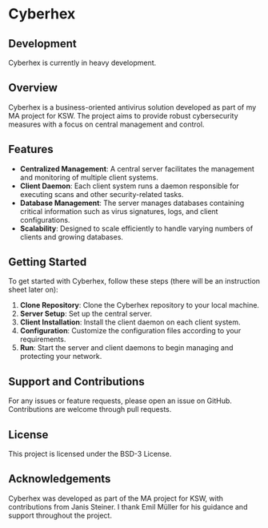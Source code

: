 # Cyberhex

## Development
Cyberhex is currently in heavy development.

## Overview
Cyberhex is a business-oriented antivirus solution developed as part of my MA project for KSW. The project aims to provide robust cybersecurity measures with a focus on central management and control.

## Features
- **Centralized Management**: A central server facilitates the management and monitoring of multiple client systems.
- **Client Daemon**: Each client system runs a daemon responsible for executing scans and other security-related tasks.
- **Database Management**: The server manages databases containing critical information such as virus signatures, logs, and client configurations.
- **Scalability**: Designed to scale efficiently to handle varying numbers of clients and growing databases.
  
## Getting Started
To get started with Cyberhex, follow these steps (there will be an instruction sheet later on):
1. **Clone Repository**: Clone the Cyberhex repository to your local machine.
2. **Server Setup**: Set up the central server.
3. **Client Installation**: Install the client daemon on each client system.
4. **Configuration**: Customize the configuration files according to your requirements.
5. **Run**: Start the server and client daemons to begin managing and protecting your network.

## Support and Contributions
For any issues or feature requests, please open an issue on GitHub. Contributions are welcome through pull requests.

## License
This project is licensed under the BSD-3 License.

## Acknowledgements
Cyberhex was developed as part of the MA project for KSW, with contributions from Janis Steiner. I thank Emil Müller for his guidance and support throughout the project.
